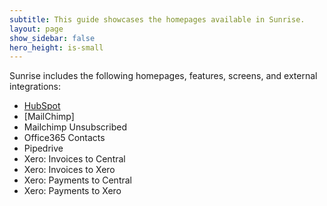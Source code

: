 ```yaml
---
subtitle: This guide showcases the homepages available in Sunrise.
layout: page
show_sidebar: false
hero_height: is-small
---
```


Sunrise includes the following homepages, features, screens, and external integrations:

* [HubSpot](../guides/sunrise/HubSpot.md)
* [MailChimp]
* Mailchimp Unsubscribed
* Office365 Contacts
* Pipedrive
* Xero: Invoices to Central
* Xero: Invoices to Xero
* Xero: Payments to Central
* Xero: Payments to Xero
